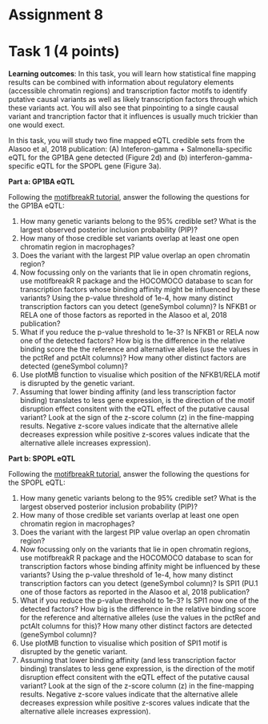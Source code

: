 # Assignment 8

# Task 1 (4 points)
**Learning outcomes**: In this task, you will learn how statistical fine mapping results can be combined with information about regulatory elements (accessible chromatin regions) and transcription factor motifs to identify putative causal variants as well as likely transcription factors through which these variants act. You will also see that pinpointing to a single causal variant and trancription factor that it influences is usually much trickier than one would exect.

In this task, you will study two fine mapped eQTL credible sets from the Alasoo et al, 2018 publication: (A) Inteferon-gamma + Salmonella-specific eQTL for the GP1BA gene detected (Figure 2d) and (b) interferon-gamma-specific eQTL for the SPOPL gene (Figure 3a).

**Part a: GP1BA eQTL**

Following the [motifbreakR tutorial](https://github.com/kauralasoo/MTAT.03.239_Bioinformatics/blob/master/fine_mapping/motifbreakR.md), answer the following the questions for the GP1BA eQTL:
1. How many genetic variants belong to the 95% credible set? What is the largest observed posterior inclusion probability (PIP)?
2. How many of those credible set variants overlap at least one open chromatin region in macrophages?
3. Does the variant with the largest PIP value overlap an open chromatin region?
4. Now focussing only on the variants that lie in open chromatin regions, use motifbreakR R package and the HOCOMOCO database to scan for transcription factors whose  binding affinity might be influenced by these variants? Using the p-value threshold of 1e-4, how many distinct transcription factors can you detect (geneSymbol column)? Is NFKB1 or RELA one of those factors as reported in the Alasoo et al, 2018 publication?
5. What if you reduce the p-value threshold to 1e-3? Is NFKB1 or RELA now one of the detected factors? How big is the difference in the relative binding score the the reference and alternative alleles (use the values in the pctRef and pctAlt columns)? How many other distinct factors are detected (geneSymbol column)?
6. Use plotMB function to visualise which position of the NFKB1/RELA motif is disrupted by the genetic variant.
7. Assuming that lower binding affinity (and less transcription factor binding) translates to less gene expression, is the direction of the motif disruption effect consitent with the eQTL effect of the putative causal variant? Look at the sign of the z-score column (z) in the fine-mapping results. Negative z-score values indicate that the alternative allele decreases expression while positive z-scores values indicate that the alternative allele increases expression).

**Part b: SPOPL eQTL**

Following the [motifbreakR tutorial](https://github.com/kauralasoo/MTAT.03.239_Bioinformatics/blob/master/fine_mapping/motifbreakR.md), answer the following the questions for the SPOPL eQTL:
1. How many genetic variants belong to the 95% credible set? What is the largest observed posterior inclusion probability (PIP)?
2. How many of those credible set variants overlap at least one open chromatin region in macrophages?
3. Does the variant with the largest PIP value overlap an open chromatin region?
4. Now focussing only on the variants that lie in open chromatin regions, use motifbreakR R package and the HOCOMOCO database to scan for transcription factors whose binding affinity might be influenced by these variants? Using the p-value threshold of 1e-4, how many distinct transcription factors can you detect (geneSymbol column)? Is SPI1 (PU.1 one of those factors as reported in the Alasoo et al, 2018 publication?
5. What if you reduce the p-value threshold to 1e-3? Is SPI1 now one of the detected factors? How big is the difference in the relative binding score for the reference and alternative alleles (use the values in the pctRef and pctAlt columns for this)? How many other distinct factors are detected (geneSymbol column)?
6. Use plotMB function to visualise which position of SPI1 motif is disrupted by the genetic variant.
7. Assuming that lower binding affinity (and less transcription factor binding) translates to less gene expression, is the direction of the motif disruption effect consitent with the eQTL effect of the putative causal variant? Look at the sign of the z-score column (z) in the fine-mapping results. Negative z-score values indicate that the alternative allele decreases expression while positive z-scores values indicate that the alternative allele increases expression).
